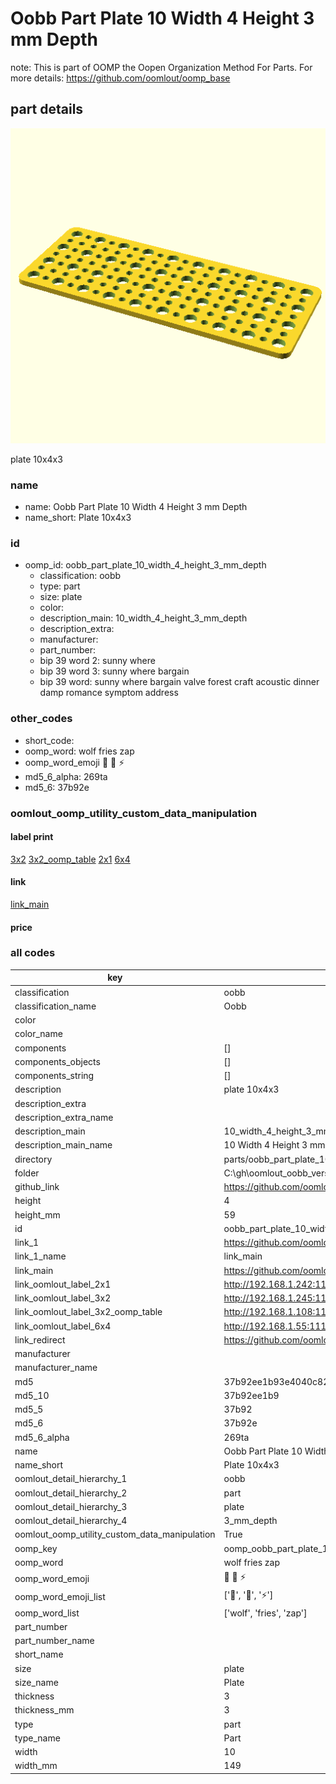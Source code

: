 # Oobb Part Plate 10 Width 4 Height 3 mm Depth  

note: This is part of OOMP the Oopen Organization Method For Parts. For more details: https://github.com/oomlout/oomp_base

##  part details
  

[![](3dpr.png)](3dpr.png)

plate 10x4x3



### name
* name: Oobb Part Plate 10 Width 4 Height 3 mm Depth
* name_short: Plate 10x4x3 
### id
* oomp_id: oobb_part_plate_10_width_4_height_3_mm_depth
  * classification: oobb
  * type: part
  * size: plate
  * color: 
  * description_main: 10_width_4_height_3_mm_depth
  * description_extra: 
  * manufacturer: 
  * part_number: 
  * bip 39 word 2: sunny where
  * bip 39 word 3: sunny where bargain
  * bip 39 word: sunny where bargain valve forest craft acoustic dinner damp romance symptom address

### other_codes
* short_code: 
* oomp_word: wolf fries zap
* oomp_word_emoji :wolf: :fries: :zap:
* md5_6_alpha: 269ta
* md5_6: 37b92e






### oomlout_oomp_utility_custom_data_manipulation
#### label print
[3x2](http://192.168.1.245:1112/?label=oomp%20269ta)
[3x2_oomp_table](http://192.168.1.108:1112/?label=oomp%20269ta)
[2x1](http://192.168.1.242:1112/?label=oomp%20269ta)
[6x4](http://192.168.1.55:1112/?label=oomp%20269ta)    

#### link

[link_main](https://github.com/oomlout/oomlout_oobb_version_4_generated_parts/tree/main/navigation_oomp/oobb/part/plate/10_width_4_height_3_mm_depth/part)                              

#### price







### all codes 
| key | value |  
| --- | --- |  
| classification | oobb |  
| classification_name | Oobb |  
| color |  |  
| color_name |  |  
| components | [] |  
| components_objects | [] |  
| components_string | [] |  
| description | plate 10x4x3 |  
| description_extra |  |  
| description_extra_name |  |  
| description_main | 10_width_4_height_3_mm_depth |  
| description_main_name | 10 Width 4 Height 3 mm Depth |  
| directory | parts/oobb_part_plate_10_width_4_height_3_mm_depth |  
| folder | C:\gh\oomlout_oobb_version_4_generated_parts\parts\oobb_part_plate_10_width_4_height_3_mm_depth |  
| github_link | https://github.com/oomlout/oomlout_oomp_part_src/tree/main/parts/oobb_part_plate_10_width_4_height_3_mm_depth |  
| height | 4 |  
| height_mm | 59 |  
| id | oobb_part_plate_10_width_4_height_3_mm_depth |  
| link_1 | https://github.com/oomlout/oomlout_oobb_version_4_generated_parts/tree/main/navigation_oomp/oobb/part/plate/10_width_4_height_3_mm_depth/part |  
| link_1_name | link_main |  
| link_main | https://github.com/oomlout/oomlout_oobb_version_4_generated_parts/tree/main/navigation_oomp/oobb/part/plate/10_width_4_height_3_mm_depth/part |  
| link_oomlout_label_2x1 | http://192.168.1.242:1112/?label=oomp%20269ta |  
| link_oomlout_label_3x2 | http://192.168.1.245:1112/?label=oomp%20269ta |  
| link_oomlout_label_3x2_oomp_table | http://192.168.1.108:1112/?label=oomp%20269ta |  
| link_oomlout_label_6x4 | http://192.168.1.55:1112/?label=oomp%20269ta |  
| link_redirect | https://github.com/oomlout/oomlout_oobb_version_4_generated_parts/tree/main/parts/oobb_plate_10_04_03 |  
| manufacturer |  |  
| manufacturer_name |  |  
| md5 | 37b92ee1b93e4040c82d9f10257e96cb |  
| md5_10 | 37b92ee1b9 |  
| md5_5 | 37b92 |  
| md5_6 | 37b92e |  
| md5_6_alpha | 269ta |  
| name | Oobb Part Plate 10 Width 4 Height 3 mm Depth |  
| name_short | Plate 10x4x3  |  
| oomlout_detail_hierarchy_1 | oobb |  
| oomlout_detail_hierarchy_2 | part |  
| oomlout_detail_hierarchy_3 | plate |  
| oomlout_detail_hierarchy_4 | 3_mm_depth |  
| oomlout_oomp_utility_custom_data_manipulation | True |  
| oomp_key | oomp_oobb_part_plate_10_width_4_height_3_mm_depth |  
| oomp_word | wolf fries zap |  
| oomp_word_emoji | :wolf: :fries: :zap: |  
| oomp_word_emoji_list | [':wolf:', ':fries:', ':zap:'] |  
| oomp_word_list | ['wolf', 'fries', 'zap'] |  
| part_number |  |  
| part_number_name |  |  
| short_name |  |  
| size | plate |  
| size_name | Plate |  
| thickness | 3 |  
| thickness_mm | 3 |  
| type | part |  
| type_name | Part |  
| width | 10 |  
| width_mm | 149 |  
